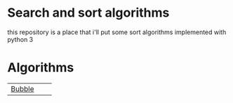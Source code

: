 # Search and sort algorithms

this repository is a place that i'll put some sort algorithms implemented with python 3

# Algorithms

|                                                           |     |     |
| --------------------------------------------------------- | :-: | --: |
| [Bubble](https://github.com/messyoxd/PO/Bubble/Bubble.py) |     |     |
